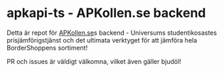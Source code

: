 # apkapi-ts - APKollen.se backend

Detta är repot för [APKollen.se](https://apkollen.se)s backend - Universums studentikosastes prisjämförigstjänst
och det ultimata verktyget för att jämföra hela BorderShoppens sortiment!

PR och issues är väldigt välkomna, vilket även gäller bjudöl!